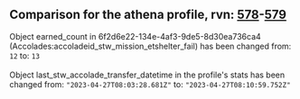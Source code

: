 ## Comparison for the athena profile, rvn: [578](https://github.com/PRO100KatYT/FortniteProfileRevisions/tree/main/profiles/athena/578%20athena.json)-[579](https://github.com/PRO100KatYT/FortniteProfileRevisions/tree/main/profiles/athena/579%20athena.json)

Object earned_count in 6f2d6e22-134e-4af3-9de5-8d30ea736ca4 (Accolades:accoladeid_stw_mission_etshelter_fail) has been changed from: `12` to: `13`
<br><br>
Object last_stw_accolade_transfer_datetime in the profile's stats has been changed from: `"2023-04-27T08:03:28.681Z"` to: `"2023-04-27T08:10:59.752Z"`
<br><br>
